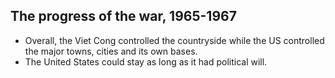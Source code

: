 ## The progress of the war, 1965-1967


- Overall, the Viet Cong controlled the countryside while the US controlled the major towns, cities and its own bases.
- The United States could stay as long as it had political will.

